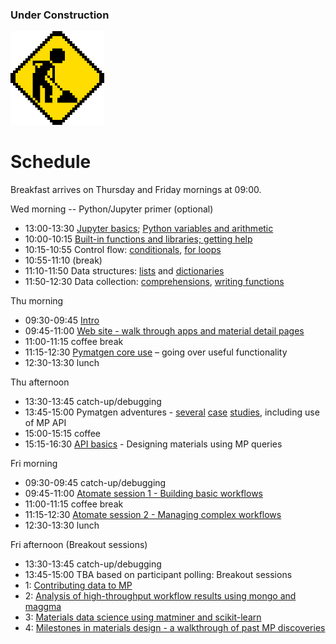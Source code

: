 ### Under Construction
<img src="static/img/under-construction.gif" width="150px" />

# Schedule

Breakfast arrives on Thursday and Friday mornings at 09:00.

Wed morning -- Python/Jupyter primer (optional)
* 13:00-13:30 [Jupyter basics](python-primer/episodes/Introduction%20and%20Jupyter%20Use.ipynb); [Python variables and arithmetic](python-primer/episodes/Variables%20and%20built-in%20functions.ipynb)
* 10:00-10:15 [Built-in functions and libraries; getting help](python-primer/episodes/Variables%20and%20built-in%20functions.ipynb)
* 10:15-10:55 Control flow: [conditionals](python-primer/episodes/Conditionals.ipynb), [for loops](python-primer/episodes/For%20loops.ipynb)
* 10:55-11:10 (break)
* 11:10-11:50 Data structures: [lists](python-primer/episodes/Lists.ipynb) and [dictionaries](python-primer/episodes/Dictionaries.ipynb)
* 11:50-12:30 Data collection: [comprehensions](python-primer/episodes/Comprehensions.ipynb), [writing functions](python-primer/episodes/Writing%20Functions.ipynb)

Thu morning
* 09:30-09:45 [Intro](Intro_Persson.pdf)
* 09:45-11:00 [Web site - walk through apps and material detail pages](website/website_walkthrough.ipynb)
* 11:00-11:15 coffee break
* 11:15-12:30 [Pymatgen core use](pymatgen/core/pymatgen_core.ipynb) – going over useful functionality
* 12:30-13:30 lunch

Thu afternoon
* 13:30-13:45 catch-up/debugging
* 13:45-15:00 Pymatgen adventures - [several](pymatgen/Thermochemistry.ipynb) [case](pymatgen/Electronic%20Structure.ipynb) [studies](pymatgen/Epitaxial%20Analysis.ipynb), including use of MP API
* 15:00-15:15 coffee
* 15:15-16:30 [API basics](API_use/api_use_2017.ipynb) - Designing materials using MP queries

Fri morning
* 09:30-09:45 catch-up/debugging
* 09:45-11:00 [Atomate session 1 - Building basic workflows](Atomate/Intro_Session_Lecture.pdf)
* 11:00-11:15 coffee break
* 11:15-12:30 [Atomate session 2 - Managing complex workflows](https://www.youtube.com/watch?v=dQw4w9WgXcQ)
* 12:30-13:30 lunch

Fri afternoon (Breakout sessions)
* 13:30-13:45 catch-up/debugging
* 13:45-15:00 TBA based on participant polling: Breakout sessions
* 1: [Contributing data to MP](mpcontribs/mpcontribs.ipynb)
* 2: [Analysis of high-throughput workflow results using mongo and maggma](https://www.youtube.com/watch?v=dQw4w9WgXcQ)
* 3: [Materials data science using matminer and scikit-learn](https://www.youtube.com/watch?v=dQw4w9WgXcQ)
* 4: [Milestones in materials design - a walkthrough of past MP discoveries](https://www.youtube.com/watch?v=dQw4w9WgXcQ)
